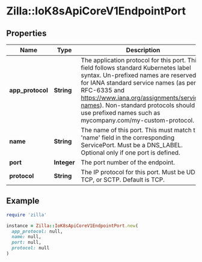 # Zilla::IoK8sApiCoreV1EndpointPort

## Properties

| Name | Type | Description | Notes |
| ---- | ---- | ----------- | ----- |
| **app_protocol** | **String** | The application protocol for this port. This field follows standard Kubernetes label syntax. Un-prefixed names are reserved for IANA standard service names (as per RFC-6335 and https://www.iana.org/assignments/service-names). Non-standard protocols should use prefixed names such as mycompany.com/my-custom-protocol. | [optional] |
| **name** | **String** | The name of this port.  This must match the &#39;name&#39; field in the corresponding ServicePort. Must be a DNS_LABEL. Optional only if one port is defined. | [optional] |
| **port** | **Integer** | The port number of the endpoint. |  |
| **protocol** | **String** | The IP protocol for this port. Must be UDP, TCP, or SCTP. Default is TCP.   | [optional] |

## Example

```ruby
require 'zilla'

instance = Zilla::IoK8sApiCoreV1EndpointPort.new(
  app_protocol: null,
  name: null,
  port: null,
  protocol: null
)
```

